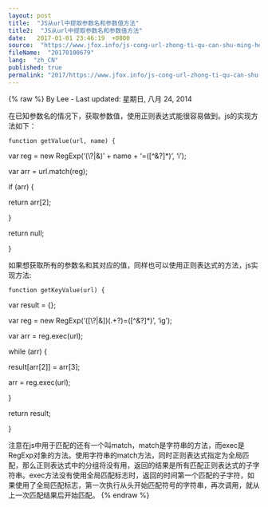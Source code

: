 ```yaml
---
layout: post
title:  "JS从url中提取参数名和参数值方法"
title2:  "JS从url中提取参数名和参数值方法"
date:   2017-01-01 23:46:19  +0800
source:  "https://www.jfox.info/js-cong-url-zhong-ti-qu-can-shu-ming-he-can-shu-zhi-fang-fa.html"
fileName:  "20170100679"
lang:  "zh_CN"
published: true
permalink: "2017/https://www.jfox.info/js-cong-url-zhong-ti-qu-can-shu-ming-he-can-shu-zhi-fang-fa.html"
---
```

{% raw %}
By Lee - Last updated: 星期日, 八月 24, 2014

在已知参数名的情况下，获取参数值，使用正则表达式能很容易做到。js的实现方法如下：

    function getValue(url, name) {

var reg = new RegExp(‘(\\?|&)’ + name + ‘=([^&?]*)’, ‘i’);

var arr = url.match(reg);

if (arr) {

return arr[2];

}

return null;

}

如果想获取所有的参数名和其对应的值，同样也可以使用正则表达式的方法，js实现方法:

    function getKeyValue(url) {

var result = {};

var reg = new RegExp(‘([\\?|&])(.+?)=([^&?]*)’, ‘ig’);

var arr = reg.exec(url);

while (arr) {

result[arr[2]] = arr[3];

arr = reg.exec(url);

}

return result;

}

注意在js中用于匹配的还有一个叫match，match是字符串的方法，而exec是RegExp对象的方法。使用字符串的match方法，同时正则表达式指定为全局匹配，那么正则表达式中的分组将没有用，返回的结果是所有匹配正则表达式的子字符串。exec方法没有使用全局匹配标志时，返回的时间第一个匹配的子字符，如果使用了全局匹配标志，第一次执行从头开始匹配符号的字符串，再次调用，就从上一次匹配结果后开始匹配。
{% endraw %}